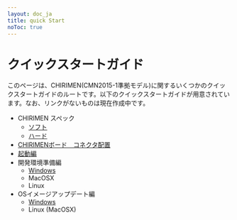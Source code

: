 ```yaml
---
layout: doc_ja
title: quick Start
noToc: true
---
```

# クイックスタートガイド
このページは、CHIRIMEN(CMN2015-1準拠モデル)に関するいくつかのクイックスタートガイドのルートです。以下のクイックスタートガイドが用意されています。なお、リンクがないものは現在作成中です。

- CHIRIMEN スペック
  - [ソフト](CMNsoft_spec.html)
  - [ハード](CMN2015-1_spec.html)
- [CHIRIMENボード　コネクタ配置](board_connectors.html)
- [起動編](basic_startup.html)
- 開発環境準備編
  - [Windows](dev_windows.html)
  - MacOSX
  - Linux
- OSイメージアップデート編
  - [Windows](firmware_update_guide_for_windows.html)
  - Linux (MacOSX)